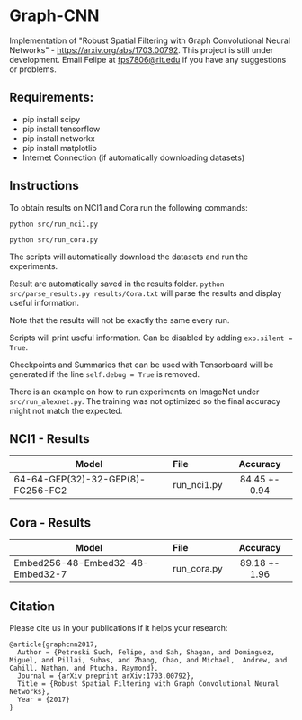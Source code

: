 # Graph-CNN
Implementation of "Robust Spatial Filtering with Graph Convolutional Neural Networks" - https://arxiv.org/abs/1703.00792.
This project is still under development. Email Felipe at fps7806@rit.edu if you have any suggestions or problems.
## Requirements:
* pip install scipy
* pip install tensorflow
* pip install networkx
* pip install matplotlib
* Internet Connection (if automatically downloading datasets)

## Instructions
To obtain results on NCI1 and Cora run the following commands:

`python src/run_nci1.py`

`python src/run_cora.py`

The scripts will automatically download the datasets and run the experiments.

Result are automatically saved in the results folder. `python src/parse_results.py results/Cora.txt` will parse the results and display useful information.

Note that the results will not be exactly the same every run.

Scripts will print useful information. Can be disabled by adding `exp.silent = True`.

Checkpoints and Summaries that can be used with Tensorboard will be generated if the line `self.debug = True` is removed.

There is an example on how to run experiments on ImageNet under `src/run_alexnet.py`. The training was not optimized so the final accuracy might not match the expected.

## NCI1 - Results

| Model        | File | Accuracy           |
| ------------- |:------------- |:-------------:|
| 64-64-GEP(32)-32-GEP(8)-FC256-FC2 |   run_nci1.py   | 84.45 +- 0.94 |

## Cora - Results

| Model        | File | Accuracy           |
| ------------- |:------------- |:-------------:|
| Embed256-48-Embed32-48-Embed32-7 |   run_cora.py   | 89.18 +- 1.96 |

## Citation

Please cite us in your publications if it helps your research:

    @article{graphcnn2017,
      Author = {Petroski Such, Felipe, and Sah, Shagan, and Dominguez, Miguel, and Pillai, Suhas, and Zhang, Chao, and Michael,  Andrew, and Cahill, Nathan, and Ptucha, Raymond},
      Journal = {arXiv preprint arXiv:1703.00792},
      Title = {Robust Spatial Filtering with Graph Convolutional Neural Networks},
      Year = {2017}
    }